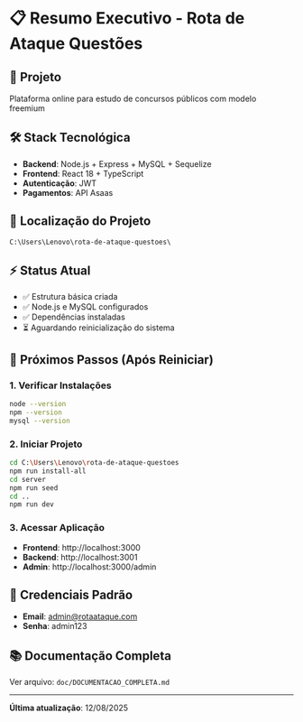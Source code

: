 # 📋 Resumo Executivo - Rota de Ataque Questões

## 🎯 **Projeto**
Plataforma online para estudo de concursos públicos com modelo freemium

## 🛠️ **Stack Tecnológica**
- **Backend**: Node.js + Express + MySQL + Sequelize
- **Frontend**: React 18 + TypeScript
- **Autenticação**: JWT
- **Pagamentos**: API Asaas

## 📍 **Localização do Projeto**
```
C:\Users\Lenovo\rota-de-ataque-questoes\
```

## ⚡ **Status Atual**
- ✅ Estrutura básica criada
- ✅ Node.js e MySQL configurados
- ✅ Dependências instaladas
- ⏳ Aguardando reinicialização do sistema

## 🚀 **Próximos Passos (Após Reiniciar)**

### **1. Verificar Instalações**
```bash
node --version
npm --version
mysql --version
```

### **2. Iniciar Projeto**
```bash
cd C:\Users\Lenovo\rota-de-ataque-questoes
npm run install-all
cd server
npm run seed
cd ..
npm run dev
```

### **3. Acessar Aplicação**
- **Frontend**: http://localhost:3000
- **Backend**: http://localhost:3001
- **Admin**: http://localhost:3000/admin

## 🔑 **Credenciais Padrão**
- **Email**: admin@rotaataque.com
- **Senha**: admin123

## 📚 **Documentação Completa**
Ver arquivo: `doc/DOCUMENTACAO_COMPLETA.md`

---
**Última atualização**: 12/08/2025

